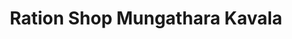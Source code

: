 ---
title: "Ration Shop Mungathara Kavala"
url: /chirakkadavu/ration-shop-mungathara-kavala/
shop: Lebensmittel
---